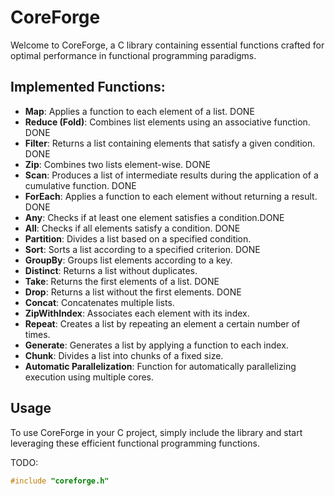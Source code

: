 # CoreForge

Welcome to CoreForge, a C library containing essential functions crafted for optimal performance in functional programming paradigms.

## Implemented Functions:

- **Map**: Applies a function to each element of a list. DONE
- **Reduce (Fold)**: Combines list elements using an associative function. DONE
- **Filter**: Returns a list containing elements that satisfy a given condition. DONE
- **Zip**: Combines two lists element-wise. DONE
- **Scan**: Produces a list of intermediate results during the application of a cumulative function. DONE
- **ForEach**: Applies a function to each element without returning a result. DONE
- **Any**: Checks if at least one element satisfies a condition.DONE
- **All**: Checks if all elements satisfy a condition. DONE
- **Partition**: Divides a list based on a specified condition.
- **Sort**: Sorts a list according to a specified criterion. DONE
- **GroupBy**: Groups list elements according to a key.
- **Distinct**: Returns a list without duplicates.
- **Take**: Returns the first elements of a list. DONE
- **Drop**: Returns a list without the first elements. DONE
- **Concat**: Concatenates multiple lists.
- **ZipWithIndex**: Associates each element with its index.
- **Repeat**: Creates a list by repeating an element a certain number of times.
- **Generate**: Generates a list by applying a function to each index.
- **Chunk**: Divides a list into chunks of a fixed size.
- **Automatic Parallelization**: Function for automatically parallelizing execution using multiple cores.

## Usage

To use CoreForge in your C project, simply include the library and start leveraging these efficient functional programming functions.


TODO: 
```c
#include "coreforge.h"
